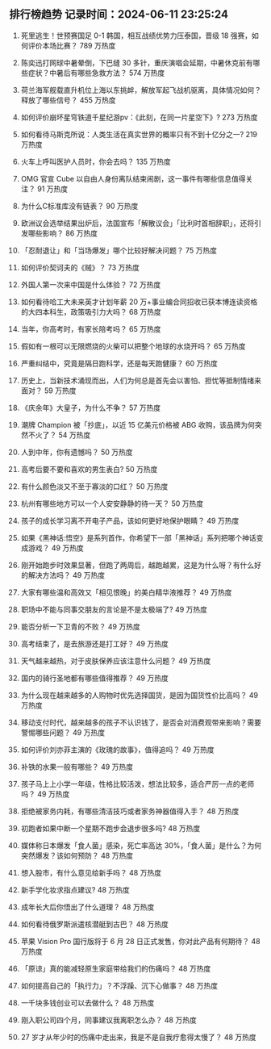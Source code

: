 
## 排行榜趋势 记录时间：2024-06-11 23:25:24
  
  1. 死里逃生！世预赛国足 0-1 韩国，相互战绩优势力压泰国，晋级 18 强赛，如何评价本场比赛？ 789 万热度
    
  2. 陈奕迅打网球中暑晕倒，下巴缝 30 多针，重庆演唱会延期，中暑休克前有哪些症状？中暑后有哪些急救方法？ 574 万热度
    
  3. 荷兰海军舰载直升机位上海以东挑衅，解放军起飞战机驱离，具体情况如何？释放了哪些信号？ 455 万热度
    
  4. 如何评价崩坏星穹铁道千星纪游pv：《此刻，在同一片星空下》? 273 万热度
    
  5. 如何看待马斯克所说：人类生活在真实世界的概率只有不到十亿分之一? 219 万热度
    
  6. 火车上呼叫医护人员时，你会去吗？ 135 万热度
    
  7. OMG 官宣 Cube 以自由人身份离队结束闹剧，这一事件有哪些信息值得关注？ 91 万热度
    
  8. 为什么C标准库没有链表？ 90 万热度
    
  9. 欧洲议会选举结果出炉后，法国宣布「解散议会」「比利时首相辞职」，还将引发哪些影响？ 86 万热度
    
  10. 「忍耐退让」和「当场爆发」哪个比较好解决问题？ 75 万热度
    
  11. 如何评价契诃夫的《贼》？ 73 万热度
    
  12. 外国人第一次来中国是什么体验？ 72 万热度
    
  13. 如何看待哈工大未来英才计划年薪 20 万+事业编合同招收已获本博连读资格的大四本科生，政策吸引力大吗？ 68 万热度
    
  14. 当年，你高考时，有家长陪考吗？ 65 万热度
    
  15. 假如有一根可以无限燃烧的火柴可以把整个地球的水烧开吗？ 65 万热度
    
  16. 严重纠结中，究竟是隔日跑科学，还是每天跑健康？ 60 万热度
    
  17. 历史上，当新技术涌现而出，人们为何总是首先会以害怕、担忧等抵制情绪来面对？ 59 万热度
    
  18. 《庆余年》大皇子，为什么不争？ 57 万热度
    
  19. 潮牌 Champion 被「抄底」，以近 15 亿美元价格被 ABG 收购，该品牌为何突然不火了？ 54 万热度
    
  20. 人到中年，你有遗憾吗？ 50 万热度
    
  21. 高考后要不要和喜欢的男生表白? 50 万热度
    
  22. 有什么颜色淡又不至于寡淡的口红？ 50 万热度
    
  23. 杭州有哪些地方可以一个人安安静静的待一天？ 50 万热度
    
  24. 孩子的成长学习离不开电子产品，该如何更好地保护眼睛？ 49 万热度
    
  25. 如果《黑神话:悟空》是系列首作，你希望下一部「黑神话」系列把哪个神话变成游戏？ 49 万热度
    
  26. 刚开始跑步时效果显著，但跑了两周后，越跑越累，这是为什么呀？有什么好的解决方法吗？ 49 万热度
    
  27. 大家有哪些温和高效又「相见恨晚」的美白精华液推荐？ 49 万热度
    
  28. 职场中不能与同事交朋友的言论是不是太极端了? 49 万热度
    
  29. 能否分析一下卫青的不败？ 49 万热度
    
  30. 高考结束了，是去旅游还是打工好？ 49 万热度
    
  31. 天气越来越热，对于皮肤保养应该注意什么问题？ 49 万热度
    
  32. 国内的骑行圣地都有哪些值得推荐？ 49 万热度
    
  33. 为什么现在越来越多的人购物时优先选择国货，是因为国货性价比高吗？ 49 万热度
    
  34. 移动支付时代，越来越多的孩子不认识钱了，是否会对消费观带来影响？需要警惕哪些问题？ 49 万热度
    
  35. 如何评价刘亦菲主演的《玫瑰的故事》，值得追吗？ 49 万热度
    
  36. 补铁的水果一般有哪些？ 49 万热度
    
  37. 孩子马上上小学一年级，性格比较活泼，想法比较多，适合严厉一点的老师吗？ 49 万热度
    
  38. 拒绝被家务内耗，有哪些清洁技巧或者家务神器值得入手？ 48 万热度
    
  39. 初跑者如果中断一个星期不跑步会退步很多吗? 48 万热度
    
  40. 媒体称日本爆发「食人菌」感染，死亡率高达 30%，「食人菌」是什么？为何突然爆发？该如何预防？ 48 万热度
    
  41. 想入股市，有什么意见给新手吗？ 48 万热度
    
  42. 新手学化妆求指点建议? 48 万热度
    
  43. 成年长大后你悟出了什么道理？ 48 万热度
    
  44. 如何看待俄罗斯派遣核潜艇到古巴？ 48 万热度
    
  45. 苹果 Vision Pro 国行版将于 6 月 28 日正式发售，你对此产品有何期待？ 48 万热度
    
  46. 「原谅」真的能减轻原生家庭带给我们的伤痛吗？ 48 万热度
    
  47. 如何提高自己的「执行力」？不浮躁、沉下心做事？ 48 万热度
    
  48. 一千块多钱创业可以去做什么？ 48 万热度
    
  49. 刚入职公司四个月，同事建议我离职怎么办？ 48 万热度
    
  50. 27 岁才从年少时的伤痛中走出来，我是不是自我疗愈得太慢了？ 48 万热度
    